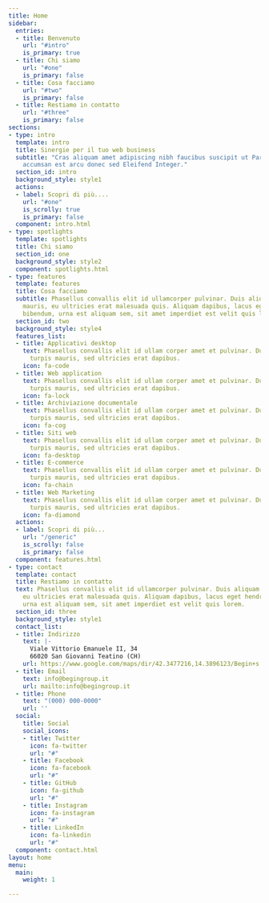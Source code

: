 ```yaml
---
title: Home
sidebar:
  entries:
  - title: Benvenuto
    url: "#intro"
    is_primary: true
  - title: Chi siamo
    url: "#one"
    is_primary: false
  - title: Cosa facciamo
    url: "#two"
    is_primary: false
  - title: Restiamo in contatto
    url: "#three"
    is_primary: false
sections:
- type: intro
  template: intro
  title: Sinergie per il tuo web business
  subtitle: "Cras aliquam amet adipiscing nibh faucibus suscipit ut Parturient  \ncol
    accumsan est arcu donec sed Eleifend Integer."
  section_id: intro
  background_style: style1
  actions:
  - label: Scopri di più....
    url: "#one"
    is_scrolly: true
    is_primary: false
  component: intro.html
- type: spotlights
  template: spotlights
  title: Chi siamo
  section_id: one
  background_style: style2
  component: spotlights.html
- type: features
  template: features
  title: Cosa facciamo
  subtitle: Phasellus convallis elit id ullamcorper pulvinar. Duis aliquam turpis
    mauris, eu ultricies erat malesuada quis. Aliquam dapibus, lacus eget hendrerit
    bibendum, urna est aliquam sem, sit amet imperdiet est velit quis lorem.
  section_id: two
  background_style: style4
  features_list:
  - title: Applicativi desktop
    text: Phasellus convallis elit id ullam corper amet et pulvinar. Duis aliquam
      turpis mauris, sed ultricies erat dapibus.
    icon: fa-code
  - title: Web application
    text: Phasellus convallis elit id ullam corper amet et pulvinar. Duis aliquam
      turpis mauris, sed ultricies erat dapibus.
    icon: fa-lock
  - title: Archiviazione documentale
    text: Phasellus convallis elit id ullam corper amet et pulvinar. Duis aliquam
      turpis mauris, sed ultricies erat dapibus.
    icon: fa-cog
  - title: Siti web
    text: Phasellus convallis elit id ullam corper amet et pulvinar. Duis aliquam
      turpis mauris, sed ultricies erat dapibus.
    icon: fa-desktop
  - title: E-commerce
    text: Phasellus convallis elit id ullam corper amet et pulvinar. Duis aliquam
      turpis mauris, sed ultricies erat dapibus.
    icon: fa-chain
  - title: Web Marketing
    text: Phasellus convallis elit id ullam corper amet et pulvinar. Duis aliquam
      turpis mauris, sed ultricies erat dapibus.
    icon: fa-diamond
  actions:
  - label: Scopri di più...
    url: "/generic"
    is_scrolly: false
    is_primary: false
  component: features.html
- type: contact
  template: contact
  title: Restiamo in contatto
  text: Phasellus convallis elit id ullamcorper pulvinar. Duis aliquam turpis mauris,
    eu ultricies erat malesuada quis. Aliquam dapibus, lacus eget hendrerit bibendum,
    urna est aliquam sem, sit amet imperdiet est velit quis lorem.
  section_id: three
  background_style: style1
  contact_list:
  - title: Indirizzo
    text: |-
      Viale Vittorio Emanuele II, 34
      66020 San Giovanni Teatino (CH)
    url: https://www.google.com/maps/dir/42.3477216,14.3896123/Begin+s.n.c.+di+Di+Clerico+%26+C.,+Via+Vittorio+Emanuele+II,+34,+66020+San+Giovanni+teatino+CH,+Italia/@42.3850254,14.1370115,11z/data=!3m1!4b1!4m9!4m8!1m1!4e1!1m5!1m1!1s0x1331a7daea2810d1:0x15d03ac55786b492!2m2!1d14.177259!2d42.414569
  - title: Email
    text: info@begingroup.it
    url: mailto:info@begingroup.it
  - title: Phone
    text: "(000) 000-0000"
    url: ''
  social:
    title: Social
    social_icons:
    - title: Twitter
      icon: fa-twitter
      url: "#"
    - title: Facebook
      icon: fa-facebook
      url: "#"
    - title: GitHub
      icon: fa-github
      url: "#"
    - title: Instagram
      icon: fa-instagram
      url: "#"
    - title: LinkedIn
      icon: fa-linkedin
      url: "#"
  component: contact.html
layout: home
menu:
  main:
    weight: 1

---
```

